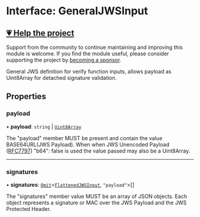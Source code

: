 # Interface: GeneralJWSInput

## [💗 Help the project](https://github.com/sponsors/panva)

Support from the community to continue maintaining and improving this module is welcome. If you find the module useful, please consider supporting the project by [becoming a sponsor](https://github.com/sponsors/panva).

General JWS definition for verify function inputs, allows payload as Uint8Array for detached
signature validation.

## Properties

### payload

• **payload**: `string` \| [`Uint8Array`](https://developer.mozilla.org/docs/Web/JavaScript/Reference/Global_Objects/Uint8Array)

The "payload" member MUST be present and contain the value BASE64URL(JWS Payload). When when
JWS Unencoded Payload ([RFC7797](https://www.rfc-editor.org/rfc/rfc7797)) "b64": false is
used the value passed may also be a Uint8Array.

***

### signatures

• **signatures**: [`Omit`](https://www.typescriptlang.org/docs/handbook/utility-types.html#omittype-keys)\<[`FlattenedJWSInput`](FlattenedJWSInput.md), `"payload"`\>[]

The "signatures" member value MUST be an array of JSON objects. Each object represents a
signature or MAC over the JWS Payload and the JWS Protected Header.
